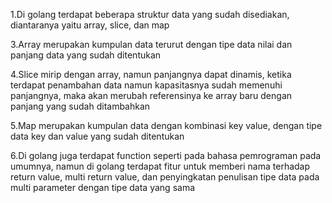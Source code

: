 1.Di golang terdapat beberapa struktur data yang sudah disediakan, diantaranya yaitu array, slice, dan map

3.Array merupakan kumpulan data terurut dengan tipe data nilai dan panjang data yang sudah ditentukan

4.Slice mirip dengan array, namun panjangnya dapat dinamis, ketika terdapat penambahan data namun kapasitasnya sudah memenuhi panjangnya, maka akan merubah referensinya ke array baru dengan panjang yang sudah ditambahkan

5.Map merupakan kumpulan data dengan kombinasi key value, dengan tipe data key dan value yang sudah ditentukan

6.Di golang juga terdapat function seperti pada bahasa pemrograman pada umumnya, namun di golang terdapat fitur untuk memberi nama terhadap return value, multi return value, dan penyingkatan penulisan tipe data pada multi parameter dengan tipe data yang sama
